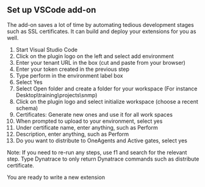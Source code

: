 ## Set up VSCode add-on  
The add-on saves a lot of time by automating tedious development stages such as SSL certificates. It can build and deploy your extensions for you as well.  

1. Start Visual Studio Code
2. Click on the plugin logo on the left and select add environment
3. Enter your tenant URL in the box (cut and paste from your browser)
4. Enter your token created in the previous step
5. Type perform in the environment label box
6. Select Yes
7. Select Open folder and create a folder for your workspace (For instance Desktop\training\projects\snmp)
8. Click on the plugin logo and select initialize workspace (choose a recent schema)
9. Certificates: Generate new ones and use it for all work spaces
10. When prompted to upload to your environment, select yes
11. Under certificate name, enter anything, such as Perform
12. Description, enter anything, such as Perform
13. Do you want to distribute to OneAgents and Active gates, select yes

Note: If you need to re-run any steps, use f1 and search for the relevant step. Type Dynatrace to only return Dynatrace commands such as distribute certificate.

You are ready to write a new extension
